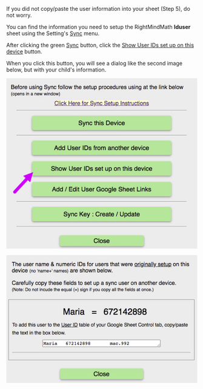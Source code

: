 <p>If you did not copy/paste the user information into your sheet (Step 5), do not worry.</p>
<p>You can find the information you need to setup the RightMindMath <b>Iduser</b> sheet using the Setting&#039;s <u>Sync</u> menu.</p>
<p>After clicking the green <u>Sync</u> button, click the <u>Show User IDs set up on this device</u> button.<p>
<p>When you click this button, you will see a dialog like the second image below, but with your child&#039;s information.</p>
<p><img src="../../images/img_en_us/05_99a_show_user_IDs_button.jpg"  class="img_responsive"></p></p>
<p><img src="../../images/img_en_us/05_99b_user_IDs_dialong.jpg"  class="img_responsive"></p></p>
